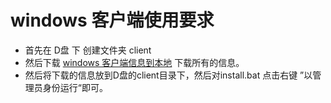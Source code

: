 # windows 客户端使用要求
- 首先在 D盘 下 创建文件夹 client 
- 然后下载 [windows 客户端信息到本地](https://github.com/hexiu/Go_Client/windows "Windows 客户端") 下载所有的信息。 
- 然后将下载的信息放到D盘的client目录下，然后对install.bat 点击右键 ”以管理员身份运行“即可。

